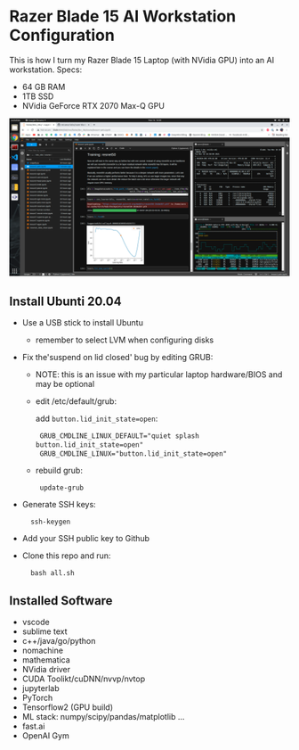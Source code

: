 # Razer Blade 15 AI Workstation Configuration

This is how I turn my Razer Blade 15 Laptop (with NVidia GPU) into an AI workstation. Specs:
   - 64 GB RAM
   - 1TB SSD
   - NVidia GeForce RTX 2070 Max-Q GPU

![AI Workstation](./scrnshot.png)

## Install Ubunti 20.04
 - Use a USB stick to install Ubuntu
   - remember to select LVM when configuring disks
 - Fix the'suspend on lid closed' bug by editing GRUB:
   - NOTE: this is an issue with my particular laptop hardware/BIOS and may be optional
   - edit /etc/default/grub:

        add `button.lid_init_state=open`:

          GRUB_CMDLINE_LINUX_DEFAULT="quiet splash button.lid_init_state=open"
          GRUB_CMDLINE_LINUX="button.lid_init_state=open"
   - rebuild grub:

	      update-grub
- Generate SSH keys:

        ssh-keygen

- Add your SSH public key to Github

- Clone this repo and run:

        bash all.sh
## Installed Software
  - vscode
  - sublime text
  - c++/java/go/python
  - nomachine
  - mathematica
  - NVidia driver
  - CUDA Toolikt/cuDNN/nvvp/nvtop
  - jupyterlab
  - PyTorch
  - Tensorflow2 (GPU build)
  - ML stack: numpy/scipy/pandas/matplotlib ...
  - fast.ai
  - OpenAI Gym

